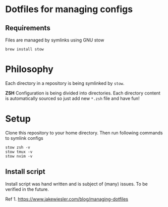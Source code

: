 # Dotfiles for managing configs

## Requirements

Files are managed by symlinks using GNU stow

```shell
brew install stow
```

# Philosophy

Each directory in a repository is being symlinked by `stow`.

**ZSH**
Configuration is being divided into directories. Each directory content is automatically sourced so just add new `*.zsh` file and have fun!

# Setup

Clone this repository to your home directory. Then run following commands to symlink configs

```shell
stow zsh -v
stow tmux -v
stow nvim -v
```

## Install script

Install script was hand written and is subject of (many) issues. To be verified in the future.

Ref 1. https://www.jakewiesler.com/blog/managing-dotfiles
